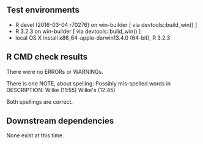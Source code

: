 
## Test environments
* R devel (2016-03-04 r70276) on win-builder [ via devtools::build_win() ]
* R 3.2.3 on win-builder [ via devtools::build_win() ]
* local OS X install x86_64-apple-darwin13.4.0 (64-bit), R 3.2.3

## R CMD check results
There were no ERRORs or WARNINGs.

There is one NOTE, about spelling:
Possibly mis-spelled words in DESCRIPTION:
  Wilke (11:55)
  Wilke's (12:45)

Both spellings are correct.

## Downstream dependencies
None exist at this time.
